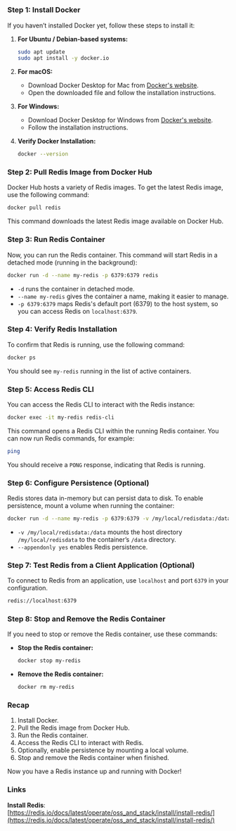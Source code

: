 #

##

### Step 1: Install Docker

If you haven’t installed Docker yet, follow these steps to install it:

1. **For Ubuntu / Debian-based systems:**

   ```bash
   sudo apt update
   sudo apt install -y docker.io
   ```

2. **For macOS:**
   - Download Docker Desktop for Mac from [Docker's website](https://www.docker.com/products/docker-desktop).
   - Open the downloaded file and follow the installation instructions.

3. **For Windows:**
   - Download Docker Desktop for Windows from [Docker's website](https://www.docker.com/products/docker-desktop).
   - Follow the installation instructions.

4. **Verify Docker Installation:**

   ```bash
   docker --version
   ```

### Step 2: Pull Redis Image from Docker Hub

Docker Hub hosts a variety of Redis images. To get the latest Redis image, use the following command:

```bash
docker pull redis
```

This command downloads the latest Redis image available on Docker Hub.

### Step 3: Run Redis Container

Now, you can run the Redis container. This command will start Redis in a detached mode (running in the background):

```bash
docker run -d --name my-redis -p 6379:6379 redis
```

- `-d` runs the container in detached mode.
- `--name my-redis` gives the container a name, making it easier to manage.
- `-p 6379:6379` maps Redis's default port (6379) to the host system, so you can access Redis on `localhost:6379`.

### Step 4: Verify Redis Installation

To confirm that Redis is running, use the following command:

```bash
docker ps
```

You should see `my-redis` running in the list of active containers.

### Step 5: Access Redis CLI

You can access the Redis CLI to interact with the Redis instance:

```bash
docker exec -it my-redis redis-cli
```

This command opens a Redis CLI within the running Redis container. You can now run Redis commands, for example:

```bash
ping
```

You should receive a `PONG` response, indicating that Redis is running.

### Step 6: Configure Persistence (Optional)

Redis stores data in-memory but can persist data to disk. To enable persistence, mount a volume when running the container:

```bash
docker run -d --name my-redis -p 6379:6379 -v /my/local/redisdata:/data redis redis-server --appendonly yes
```

- `-v /my/local/redisdata:/data` mounts the host directory `/my/local/redisdata` to the container’s `/data` directory.
- `--appendonly yes` enables Redis persistence.

### Step 7: Test Redis from a Client Application (Optional)

To connect to Redis from an application, use `localhost` and port `6379` in your configuration.

```bash
redis://localhost:6379
```

### Step 8: Stop and Remove the Redis Container

If you need to stop or remove the Redis container, use these commands:

- **Stop the Redis container:**

  ```bash
  docker stop my-redis
  ```

- **Remove the Redis container:**

  ```bash
  docker rm my-redis
  ```

### Recap

1. Install Docker.
2. Pull the Redis image from Docker Hub.
3. Run the Redis container.
4. Access the Redis CLI to interact with Redis.
5. Optionally, enable persistence by mounting a local volume.
6. Stop and remove the Redis container when finished.

Now you have a Redis instance up and running with Docker!

### Links

 **Install Redis**: [https://redis.io/docs/latest/operate/oss_and_stack/install/install-redis/](https://redis.io/docs/latest/operate/oss_and_stack/install/install-redis/)
